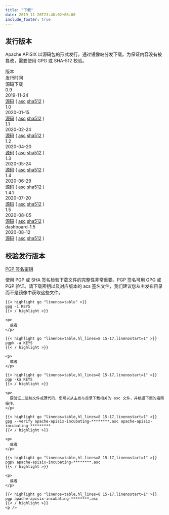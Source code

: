 ```yaml
---
title: "下载"
date: 2019-11-26T23:48:02+08:00
include_footer: true
---
```


<div class="downloads">
  <section>
    <h2 class="title">发行版本</h2>
    <p class="description">
      Apache APISIX 以源码包的形式发行，通过镜像站分发下载。为保证内容没有被篡改，需要使用 GPG 或 SHA-512 校验。
    </p>
    <div class="table-container" role="table" aria-label="Destinations">
      <div class="flex-table header" role="rowgroup">
        <div class="flex-row first" role="columnheader">版本</div>
        <div class="flex-row" role="columnheader">发行时间</div>
        <div class="flex-row" role="columnheader">源码下载</div>
      </div>
      <div class="flex-table row" role="rowgroup">
        <div class="flex-row first" role="cell"><span class="flag-icon flag-icon-gb"></span>0.9</div>
        <div class="flex-row" role="cell">2019-11-24</div>
        <div class="flex-row" role="cell">
          <a href="https://downloads.apache.org/apisix/apisix/0.9/">源码</a>
          (
          <a href="https://downloads.apache.org/apisix/apisix/0.9/apache-apisix-0.9-incubating-src.tar.gz.asc">asc</a>
          <a
            href="https://downloads.apache.org/apisix/apisix/0.9/apache-apisix-0.9-incubating-src.tar.gz.sha512">sha512</a>
          )
        </div>
      </div>
      <div class="flex-table row" role="rowgroup">
        <div class="flex-row first" role="cell"><span class="flag-icon flag-icon-gb"></span>1.0</div>
        <div class="flex-row" role="cell">2020-01-15</div>
        <div class="flex-row" role="cell">
          <a href="https://downloads.apache.org/apisix/apisix/1.0/">源码</a>
          (
          <a href="https://downloads.apache.org/apisix/apisix/1.0/apache-apisix-1.0-incubating-src.tar.gz.asc">asc</a>
          <a
            href="https://downloads.apache.org/apisix/apisix/1.0/apache-apisix-1.0-incubating-src.tar.gz.sha512">sha512</a>
          )
        </div>
      </div>
      <div class="flex-table row" role="rowgroup">
        <div class="flex-row first" role="cell"><span class="flag-icon flag-icon-gb"></span>1.1</div>
        <div class="flex-row" role="cell">2020-02-24</div>
        <div class="flex-row" role="cell">
          <a href="https://downloads.apache.org/apisix/apisix/1.1/">源码</a>
          (
          <a href="https://downloads.apache.org/apisix/apisix/1.1/apache-apisix-1.1-incubating-src.tar.gz.asc">asc</a>
          <a
            href="https://downloads.apache.org/apisix/apisix/1.1/apache-apisix-1.1-incubating-src.tar.gz.sha512">sha512</a>
          )
        </div>
      </div>
      <div class="flex-table row" role="rowgroup">
        <div class="flex-row first" role="cell"><span class="flag-icon flag-icon-gb"></span>1.2</div>
        <div class="flex-row" role="cell">2020-04-20</div>
        <div class="flex-row" role="cell">
          <a href="https://downloads.apache.org/apisix/apisix/1.2/">源码</a>
          (
          <a href="https://downloads.apache.org/apisix/apisix/1.2/apache-apisix-1.2-incubating-src.tar.gz.asc">asc</a>
          <a
            href="https://downloads.apache.org/apisix/apisix/1.2/apache-apisix-1.2-incubating-src.tar.gz.sha512">sha512</a>
          )
        </div>
      </div>
      <div class="flex-table row" role="rowgroup">
        <div class="flex-row first" role="cell"><span class="flag-icon flag-icon-gb"></span>1.3</div>
        <div class="flex-row" role="cell">2020-05-24</div>
        <div class="flex-row" role="cell">
          <a href="https://downloads.apache.org/apisix/apisix/1.3/">源码</a>
          (
          <a href="https://downloads.apache.org/apisix/apisix/1.3/apache-apisix-1.3-incubating-src.tar.gz.asc">asc</a>
          <a
            href="https://downloads.apache.org/apisix/apisix/1.3/apache-apisix-1.3-incubating-src.tar.gz.sha512">sha512</a>
          )
        </div>
      </div>
      <div class="flex-table row" role="rowgroup">
        <div class="flex-row first" role="cell"><span class="flag-icon flag-icon-gb"></span>1.4</div>
        <div class="flex-row" role="cell">2020-06-29</div>
        <div class="flex-row" role="cell">
          <a href="https://downloads.apache.org/apisix/apisix/1.4/">源码</a>
          (
          <a href="https://downloads.apache.org/apisix/apisix/1.4/apache-apisix-1.4-incubating-src.tar.gz.asc">asc</a>
          <a
            href="https://downloads.apache.org/apisix/apisix/1.4/apache-apisix-1.4-incubating-src.tar.gz.sha512">sha512</a>
          )
        </div>
      </div>
      <div class="flex-table row" role="rowgroup">
        <div class="flex-row first" role="cell"><span class="flag-icon flag-icon-gb"></span>1.4.1</div>
        <div class="flex-row" role="cell">2020-07-20</div>
        <div class="flex-row" role="cell">
          <a href="https://downloads.apache.org/apisix/1.4.1/">源码</a>
          (
          <a href="https://downloads.apache.org/apisix/1.4.1/apache-apisix-1.4.1-src.tar.gz.asc">asc</a>
          <a
            href="https://downloads.apache.org/apisix/1.4.1/apache-apisix-1.4.1-src.tar.gz.sha512">sha512</a>
          )
        </div>
      </div>
      <div class="flex-table row" role="rowgroup">
        <div class="flex-row first" role="cell"><span class="flag-icon flag-icon-gb"></span>1.5</div>
        <div class="flex-row" role="cell">2020-08-05</div>
        <div class="flex-row" role="cell">
          <a href="https://downloads.apache.org/apisix/1.5/">源码</a>
          (
          <a href="https://downloads.apache.org/apisix/1.5/apache-apisix-1.5-src.tar.gz.asc">asc</a>
          <a
            href="https://downloads.apache.org/apisix/1.5/apache-apisix-1.5-src.tar.gz.sha512">sha512</a>
          )
        </div>
      </div>
      <div class="flex-table row" role="rowgroup">
        <div class="flex-row first" role="cell"><span class="flag-icon flag-icon-gb"></span>dashboard-1.5</div>
        <div class="flex-row" role="cell">2020-08-12</div>
        <div class="flex-row" role="cell">
          <a href="https://downloads.apache.org/apisix/dashboard-1.5/">源码</a>
          (
          <a href="https://downloads.apache.org/apisix/dashboard-1.5/apache-apisix-dashboard-1.5.tar.gz.asc">asc</a>
          <a
            href="https://downloads.apache.org/apisix/dashboard-1.5/apache-apisix-dashboard-1.5.tar.gz.sha512">sha512</a>
          )
        </div>
      </div>
    </div>
  </section>
  <section>
    <h2 class="title">校验发行版本</h2>
    <a href="https://www.apache.org/dist/apisix/KEYS">PGP 签名密钥</a>
    <p>
      使用 PGP 或 SHA 签名检验下载文件的完整性非常重要。PGP 签名可用 GPG 或 PGP 验证。请下载密钥以及对应版本的 acs 签名文件，我们建议您从主发布目录而不是镜像中获取这些文件。
    </p>

    {{< highlight go "linenos=table" >}}
    gpg -i KEYS
    {{< / highlight >}}

    <p>
      或者
    </p>

    {{< highlight go "linenos=table,hl_lines=8 15-17,linenostart=1" >}}
    pgpk -a KEYS
    {{< / highlight >}}

    <p>
      或者
    </p>

    {{< highlight go "linenos=table,hl_lines=8 15-17,linenostart=1" >}}
    pgp -ka KEYS
    {{< / highlight >}}

    <p>
      要验证二进制文件或源代码，您可以从主发布目录下载相关的 asc 文件，并根据下面的指南操作。
    </p>

    {{< highlight go "linenos=table,hl_lines=8 15-17,linenostart=1" >}}
    gpg --verify apache-apisix-incubating-********.asc apache-apisix-incubating-*********
    {{< / highlight >}}

    <p>
      或者
    </p>

    {{< highlight go "linenos=table,hl_lines=8 15-17,linenostart=1" >}}
    pgpv apache-apisix-incubating-********.asc
    {{< / highlight >}}

    <p>
      或者
    </p>

    {{< highlight go "linenos=table,hl_lines=8 15-17,linenostart=1" >}}
    pgp apache-apisix-incubating-********.asc
    {{< / highlight >}}
    <p />
  </section>
</div>
